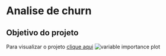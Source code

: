 
<!-- README.md is generated from README.Rmd. Please edit that file -->

# Analise de churn

## Objetivo do projeto

Para visualizar o projeto [clique
aqui](https://github.com/RodrigoFP51/Analise_churn/blob/master/Churn.md)
![variable importance
plot](Churn_files/figure-gfm/unnamed-chunk-22-2.png)
